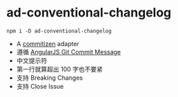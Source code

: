 # ad-conventional-changelog

`npm i -D ad-conventional-changelog`

- A [commitizen][] adapter
- 遵循 [AngularJS Git Commit Message](https://docs.google.com/document/d/1QrDFcIiPjSLDn3EL15IJygNPiHORgU1_OOAqWjiDU5Y/edit?pref=2&pli=1#)
- 中文提示符
- 第一行就算超出 100 字也不要紧
- 支持 Breaking Changes
- 支持 Close Issue


[commitizen]: https://github.com/commitizen/cz-cli
